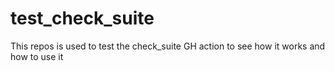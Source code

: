 # test_check_suite
This repos is used to test the check_suite GH action to see how it works and how to use it
